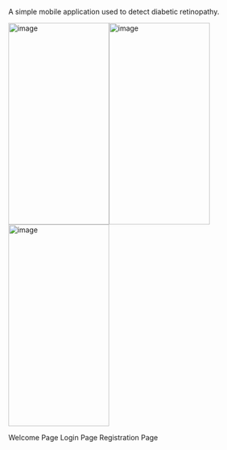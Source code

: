 A simple mobile application used to detect diabetic retinopathy.

<img width="200" height="400" alt="image" src="https://github.com/user-attachments/assets/c30e23c7-6794-4f3b-ab08-af3b354da274" /><img width="200" height="400" alt="image" src="https://github.com/user-attachments/assets/7d9329fa-0204-4b0e-8f66-8db01d73ec01" /><img width="200" height="400" alt="image" src="https://github.com/user-attachments/assets/cb3ad335-8ae8-400f-9db4-24df467019f5" />



Welcome Page                            Login Page                              Registration Page
